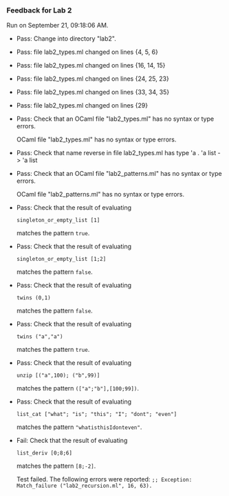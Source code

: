 ### Feedback for Lab 2

Run on September 21, 09:18:06 AM.

+ Pass: Change into directory "lab2".

+ Pass: file lab2_types.ml changed on lines {4, 5, 6}

+ Pass: file lab2_types.ml changed on lines {16, 14, 15}

+ Pass: file lab2_types.ml changed on lines {24, 25, 23}

+ Pass: file lab2_types.ml changed on lines {33, 34, 35}

+ Pass: file lab2_types.ml changed on lines {29}

+ Pass: Check that an OCaml file "lab2_types.ml" has no syntax or type errors.

    OCaml file "lab2_types.ml" has no syntax or type errors.



+ Pass: Check that name reverse in file lab2_types.ml has type 'a . 'a list -> 'a list

+ Pass: Check that an OCaml file "lab2_patterns.ml" has no syntax or type errors.

    OCaml file "lab2_patterns.ml" has no syntax or type errors.



+ Pass: 
Check that the result of evaluating
   ```
   singleton_or_empty_list [1]
   ```
   matches the pattern `true`.

   




+ Pass: 
Check that the result of evaluating
   ```
   singleton_or_empty_list [1;2]
   ```
   matches the pattern `false`.

   




+ Pass: 
Check that the result of evaluating
   ```
   twins (0,1)
   ```
   matches the pattern `false`.

   




+ Pass: 
Check that the result of evaluating
   ```
   twins ("a","a")
   ```
   matches the pattern `true`.

   




+ Pass: 
Check that the result of evaluating
   ```
   unzip [("a",100); ("b",99)]
   ```
   matches the pattern `(["a";"b"],[100;99])`.

   




+ Pass: 
Check that the result of evaluating
   ```
   list_cat ["what"; "is"; "this"; "I"; "dont"; "even"]
   ```
   matches the pattern `"whatisthisIdonteven"`.

   




+ Fail: 
Check that the result of evaluating
   ```
   list_deriv [0;8;6]
   ```
   matches the pattern `[8;-2]`.

   


   Test failed. The following errors were reported:
` ;;
Exception: Match_failure ("lab2_recursion.ml", 16, 63).
`

